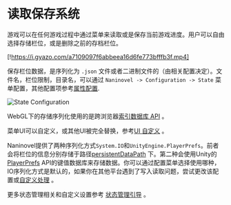 # 读取保存系统

游戏可以在任何游戏过程中通过菜单来读取或是保存当前游戏进度。用户可以自由选择存储栏位，或是删除之前的存档栏位。

[!https://i.gyazo.com/a7109097f6abbeea16d6fe773bfffb3f.mp4]

保存栏位数据，是序列化为 `.json`      文件或者二进制文件的（由相关配置决定）。文件名，栏位限制，目录名，可以通过
 `Naninovel -> Configuration -> State` 菜单配置，其他配置项参考[属性配置](/zh/guide/configuration#保存状态).


![State Configuration](https://i.gyazo.com/f9a2462d19eb228224f1dcd5302d6b1c.png)

WebGL下的存储序列化使用的是跨浏览器[索引数据库 API](https://en.wikipedia.org/wiki/Indexed_Database_API) 。

菜单UI可以自定义，或其他UI被完全替换，参考[UI 自定义](/zh/guide/user-interface#UI自定义) 。

Naninovel提供了两种序列化方式`System.IO`和`UnityEngine.PlayerPrefs`。前者会将栏位的信息分别存储于路径[persistentDataPath](https://docs.unity3d.com/ScriptReference/Application-persistentDataPath.html)
下。第二种会使用Unity的[PlayerPrefs](https://docs.unity3d.com/ScriptReference/PlayerPrefs.html) API的键值数据库来存储数据。你可以通过配置菜单选择使用哪种，IO序列化方式是默认的，如果你在其他平台遇到了写入读取问题，尝试更改该配置或[自定义处理](/zh/guide/state-management#自定义序列化处理器) 。

更多状态管理相关和自定义设置参考 [状态管理引导](/zh/guide/state-management) 。
